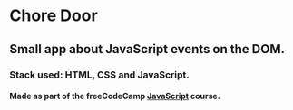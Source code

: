 # Chore Door
## Small app about JavaScript events on the DOM.
### Stack used: HTML, CSS and JavaScript.
#### Made as part of the freeCodeCamp [JavaScript](https://www.freecodecamp.org/learn/javascript-algorithms-and-data-structures-v8/#learn-recursion-by-building-a-decimal-to-binary-converter) course.
